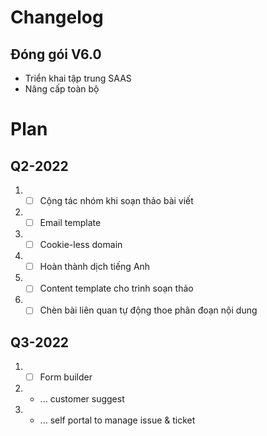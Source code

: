 # Changelog
## Đóng gói V6.0
- Triển khai tập trung SAAS
- Nâng cấp toàn bộ

# Plan
## Q2-2022
1. - [ ] Cộng tác nhóm khi soạn thảo bài viết
2. - [ ] Email template
3. - [ ] Cookie-less domain
4. - [ ] Hoàn thành dịch tiếng Anh
5. - [ ] Content template cho trình soạn thảo
6. - [ ] Chèn bài liên quan tự động thoe phân đoạn nội dung

## Q3-2022
1. - [ ] Form builder
2. - ... customer suggest
3. - ... self portal to manage issue & ticket
